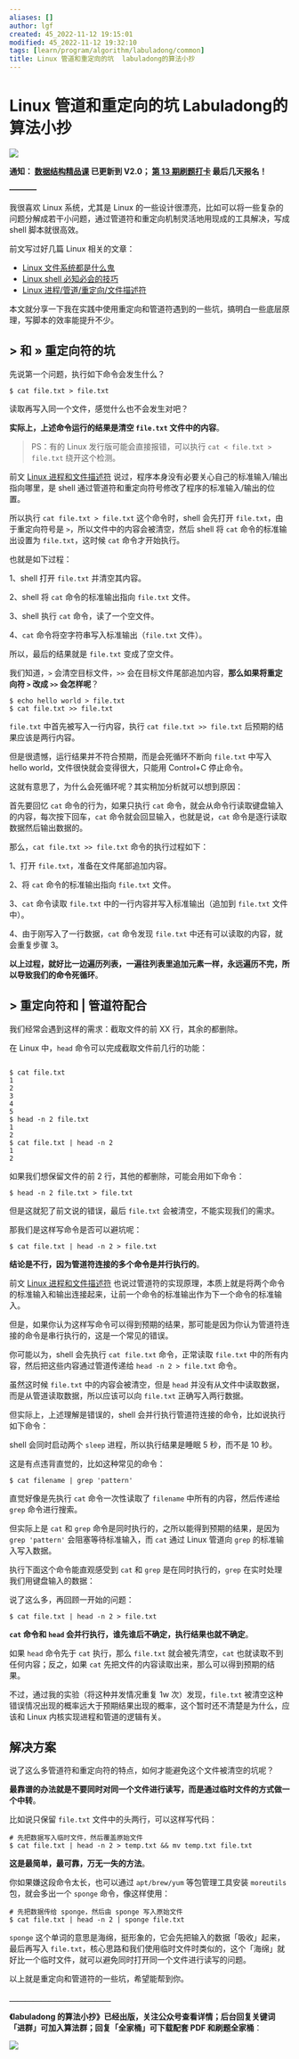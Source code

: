 ```yaml
---
aliases: []
author: lgf
created: 45_2022-11-12 19:15:01
modified: 45_2022-11-12 19:32:10
tags: [learn/program/algorithm/labuladong/common]
title: Linux 管道和重定向的坑  labuladong的算法小抄
---
```

# Linux 管道和重定向的坑 Labuladong的算法小抄
[![](https://labuladong.gitee.io/algo/images/souyisou1.png)](https://labuladong.gitee.io/algo/images/souyisou1.png)

**通知： [数据结构精品课](https://aep.h5.xeknow.com/s/1XJHEO) 已更新到 V2.0； [第 13 期刷题打卡](https://mp.weixin.qq.com/s/eUG2OOzY3k_ZTz-CFvtv5Q) 最后几天报名！**

**———–**

我很喜欢 Linux 系统，尤其是 Linux 的一些设计很漂亮，比如可以将一些复杂的问题分解成若干小问题，通过管道符和重定向机制灵活地用现成的工具解决，写成 shell 脚本就很高效。

前文写过好几篇 Linux 相关的文章：

-   [Linux 文件系统都是什么鬼](https://labuladong.gitee.io/algo/5/35/)
-   [Linux shell 必知必会的技巧](https://labuladong.gitee.io/algo/5/37/)
-   [Linux 进程/管道/重定向/文件描述符](https://labuladong.gitee.io/algo/5/36/)

本文就分享一下我在实践中使用重定向和管道符遇到的一些坑，搞明白一些底层原理，写脚本的效率能提升不少。

## \> 和 » 重定向符的坑

先说第一个问题，执行如下命令会发生什么？

```
$ cat file.txt > file.txt
```

读取再写入同一个文件，感觉什么也不会发生对吧？

**实际上，上述命令运行的结果是清空 `file.txt` 文件中的内容**。

> PS：有的 Linux 发行版可能会直接报错，可以执行 `cat < file.txt > file.txt` 绕开这个检测。

前文 [Linux 进程和文件描述符](https://labuladong.gitee.io/algo/5/36/) 说过，程序本身没有必要关心自己的标准输入/输出指向哪里，是 shell 通过管道符和重定向符号修改了程序的标准输入/输出的位置。

所以执行 `cat file.txt > file.txt` 这个命令时，shell 会先打开 `file.txt`，由于重定向符号是 `>`，所以文件中的内容会被清空，然后 shell 将 `cat` 命令的标准输出设置为 `file.txt`，这时候 `cat` 命令才开始执行。

也就是如下过程：

1、shell 打开 `file.txt` 并清空其内容。

2、shell 将 `cat` 命令的标准输出指向 `file.txt` 文件。

3、shell 执行 `cat` 命令，读了一个空文件。

4、`cat` 命令将空字符串写入标准输出（`file.txt` 文件）。

所以，最后的结果就是 `file.txt` 变成了空文件。

我们知道，`>` 会清空目标文件，`>>` 会在目标文件尾部追加内容，**那么如果将重定向符 `>` 改成 `>>` 会怎样呢**？

```
$ echo hello world > file.txt 
$ cat file.txt >> file.txt 
```

`file.txt` 中首先被写入一行内容，执行 `cat file.txt >> file.txt` 后预期的结果应该是两行内容。

但是很遗憾，运行结果并不符合预期，而是会死循环不断向 `file.txt` 中写入 hello world，文件很快就会变得很大，只能用 Control+C 停止命令。

这就有意思了，为什么会死循环呢？其实稍加分析就可以想到原因：

首先要回忆 `cat` 命令的行为，如果只执行 `cat` 命令，就会从命令行读取键盘输入的内容，每次按下回车，`cat` 命令就会回显输入，也就是说，`cat` 命令是逐行读取数据然后输出数据的。

那么，`cat file.txt >> file.txt` 命令的执行过程如下：

1、打开 `file.txt`，准备在文件尾部追加内容。

2、将 `cat` 命令的标准输出指向 `file.txt` 文件。

3、`cat` 命令读取 `file.txt` 中的一行内容并写入标准输出（追加到 `file.txt` 文件中）。

4、由于刚写入了一行数据，`cat` 命令发现 `file.txt` 中还有可以读取的内容，就会重复步骤 3。

**以上过程，就好比一边遍历列表，一遍往列表里追加元素一样，永远遍历不完，所以导致我们的命令死循环**。

## \> 重定向符和 | 管道符配合

我们经常会遇到这样的需求：截取文件的前 XX 行，其余的都删除。

在 Linux 中，`head` 命令可以完成截取文件前几行的功能：

```

$ cat file.txt 
1
2
3
4
5
$ head -n 2 file.txt 
1
2
$ cat file.txt | head -n 2 
1
2
```

如果我们想保留文件的前 2 行，其他的都删除，可能会用如下命令：

```
$ head -n 2 file.txt > file.txt
```

但是这就犯了前文说的错误，最后 `file.txt` 会被清空，不能实现我们的需求。

那我们是这样写命令是否可以避坑呢：

```
$ cat file.txt | head -n 2 > file.txt
```

**结论是不行，因为管道符连接的多个命令是并行执行的**。

前文 [Linux 进程和文件描述符](https://labuladong.gitee.io/algo/5/36/) 也说过管道符的实现原理，本质上就是将两个命令的标准输入和输出连接起来，让前一个命令的标准输出作为下一个命令的标准输入。

但是，如果你认为这样写命令可以得到预期的结果，那可能是因为你认为管道符连接的命令是串行执行的，这是一个常见的错误。

你可能以为，shell 会先执行 `cat file.txt` 命令，正常读取 `file.txt` 中的所有内容，然后把这些内容通过管道传递给 `head -n 2 > file.txt` 命令。

虽然这时候 `file.txt` 中的内容会被清空，但是 `head` 并没有从文件中读取数据，而是从管道读取数据，所以应该可以向 `file.txt` 正确写入两行数据。

但实际上，上述理解是错误的，shell 会并行执行管道符连接的命令，比如说执行如下命令：

shell 会同时启动两个 `sleep` 进程，所以执行结果是睡眠 5 秒，而不是 10 秒。

这是有点违背直觉的，比如这种常见的命令：

```
$ cat filename | grep 'pattern'
```

直觉好像是先执行 `cat` 命令一次性读取了 `filename` 中所有的内容，然后传递给 `grep` 命令进行搜索。

但实际上是 `cat` 和 `grep` 命令是同时执行的，之所以能得到预期的结果，是因为 `grep 'pattern'` 会阻塞等待标准输入，而 `cat` 通过 Linux 管道向 `grep` 的标准输入写入数据。

执行下面这个命令能直观感受到 `cat` 和 `grep` 是在同时执行的，`grep` 在实时处理我们用键盘输入的数据：

说了这么多，再回顾一开始的问题：

```
$ cat file.txt | head -n 2 > file.txt
```

**`cat` 命令和 `head` 会并行执行，谁先谁后不确定，执行结果也就不确定**。

如果 `head` 命令先于 `cat` 执行，那么 `file.txt` 就会被先清空，`cat` 也就读取不到任何内容；反之，如果 `cat` 先把文件的内容读取出来，那么可以得到预期的结果。

不过，通过我的实验（将这种并发情况重复 1w 次）发现，`file.txt` 被清空这种错误情况出现的概率远大于预期结果出现的概率，这个暂时还不清楚是为什么，应该和 Linux 内核实现进程和管道的逻辑有关。

## 解决方案

说了这么多管道符和重定向符的特点，如何才能避免这个文件被清空的坑呢？

**最靠谱的办法就是不要同时对同一个文件进行读写，而是通过临时文件的方式做一个中转**。

比如说只保留 `file.txt` 文件中的头两行，可以这样写代码：

```
# 先把数据写入临时文件，然后覆盖原始文件
$ cat file.txt | head -n 2 > temp.txt && mv temp.txt file.txt
```

**这是最简单，最可靠，万无一失的方法**。

你如果嫌这段命令太长，也可以通过 `apt/brew/yum` 等包管理工具安装 `moreutils` 包，就会多出一个 `sponge` 命令，像这样使用：

```
# 先把数据传给 sponge，然后由 sponge 写入原始文件
$ cat file.txt | head -n 2 | sponge file.txt
```

`sponge` 这个单词的意思是海绵，挺形象的，它会先把输入的数据「吸收」起来，最后再写入 `file.txt`，核心思路和我们使用临时文件时类似的，这个「海绵」就好比一个临时文件，就可以避免同时打开同一个文件进行读写的问题。

以上就是重定向和管道符的一些坑，希望能帮到你。

**＿＿＿＿＿＿＿＿＿＿＿＿＿**

**《labuladong 的算法小抄》已经出版，关注公众号查看详情；后台回复关键词「**进群**」可加入算法群；回复「**全家桶**」可下载配套 PDF 和刷题全家桶**：

[![](https://labuladong.gitee.io/algo/images/souyisou2.png)](https://labuladong.gitee.io/algo/images/souyisou2.png)
